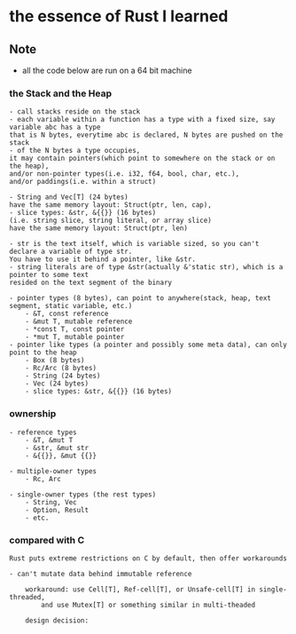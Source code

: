 # the essence of Rust I learned

## Note

- all the code below are run on a 64 bit machine

### the Stack and the Heap

	- call stacks reside on the stack
	- each variable within a function has a type with a fixed size, say variable abc has a type
	that is N bytes, everytime abc is declared, N bytes are pushed on the stack
	- of the N bytes a type occupies,
	it may contain pointers(which point to somewhere on the stack or on the heap),
	and/or non-pointer types(i.e. i32, f64, bool, char, etc.),
	and/or paddings(i.e. within a struct)

	- String and Vec[T] (24 bytes)
	have the same memory layout: Struct(ptr, len, cap),
	- slice types: &str, &{{}} (16 bytes)
	(i.e. string slice, string literal, or array slice)
	have the same memory layout: Struct(ptr, len)

	- str is the text itself, which is variable sized, so you can't declare a variable of type str.
	You have to use it behind a pointer, like &str.
	- string literals are of type &str(actually &'static str), which is a pointer to some text
	resided on the text segment of the binary

	- pointer types (8 bytes), can point to anywhere(stack, heap, text segment, static variable, etc.)
		- &T, const reference
		- &mut T, mutable reference
		- *const T, const pointer
		- *mut T, mutable pointer
	- pointer like types (a pointer and possibly some meta data), can only point to the heap
		- Box (8 bytes)
		- Rc/Arc (8 bytes)
		- String (24 bytes)
		- Vec (24 bytes)
		- slice types: &str, &{{}} (16 bytes)

### ownership

	- reference types
		- &T, &mut T
		- &str, &mut str
		- &{{}}, &mut {{}}

	- multiple-owner types
		- Rc, Arc

	- single-owner types (the rest types)
		- String, Vec
		- Option, Result
		- etc.

### compared with C

	Rust puts extreme restrictions on C by default, then offer workarounds

	- can't mutate data behind immutable reference

		workaround: use Cell[T], Ref-cell[T], or Unsafe-cell[T] in single-threaded,
			and use Mutex[T] or something similar in multi-theaded

		design decision:
